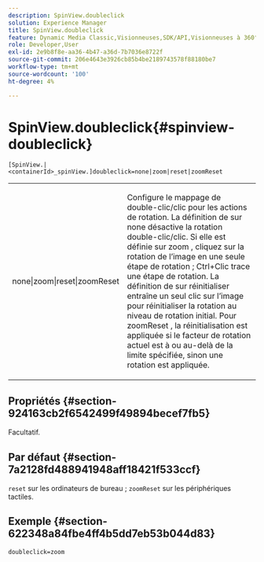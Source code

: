```yaml
---
description: SpinView.doubleclick
solution: Experience Manager
title: SpinView.doubleclick
feature: Dynamic Media Classic,Visionneuses,SDK/API,Visionneuses à 360°
role: Developer,User
exl-id: 2e9b8f8e-aa36-4b47-a36d-7b7036e8722f
source-git-commit: 206e4643e3926cb85b4be2189743578f88180be7
workflow-type: tm+mt
source-wordcount: '100'
ht-degree: 4%

---
```


# SpinView.doubleclick{#spinview-doubleclick}

`[SpinView.|<containerId>_spinView.]doubleclick=none|zoom|reset|zoomReset`

<table id="table_E314540D347D47699C04EB80D20C0721"> 
 <tbody> 
  <tr> 
   <td colname="col1"> <p> <span class="codeph"> none|zoom|reset|zoomReset  </span> </p> </td> 
   <td colname="col2"> <p> Configure le mappage de double-clic/clic pour les actions de rotation. La définition de sur <span class="codeph"> none </span> désactive la rotation double-clic/clic. Si elle est définie sur <span class="codeph"> zoom </span>, cliquez sur la rotation de l’image en une seule étape de rotation ; Ctrl+Clic trace une étape de rotation. La définition de sur <span class="codeph"> réinitialiser </span> entraîne un seul clic sur l’image pour réinitialiser la rotation au niveau de rotation initial. Pour <span class="codeph"> zoomReset </span>, la réinitialisation est appliquée si le facteur de rotation actuel est à ou au-delà de la limite spécifiée, sinon une rotation est appliquée. </p> </td> 
  </tr> 
 </tbody> 
</table>

## Propriétés {#section-924163cb2f6542499f49894becef7fb5}

Facultatif.

## Par défaut {#section-7a2128fd488941948aff18421f533ccf}

`reset` sur les ordinateurs de bureau ;  `zoomReset` sur les périphériques tactiles.

## Exemple {#section-622348a84fbe4ff4b5dd7eb53b044d83}

`doubleclick=zoom`
